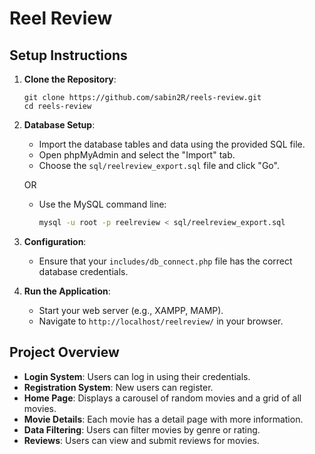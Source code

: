 # Reel Review

## Setup Instructions

1. **Clone the Repository**:
    ```
    git clone https://github.com/sabin2R/reels-review.git
    cd reels-review
    ```

2. **Database Setup**:
    - Import the database tables and data using the provided SQL file.
    - Open phpMyAdmin and select the "Import" tab.
    - Choose the `sql/reelreview_export.sql` file and click "Go".

    OR

    - Use the MySQL command line:
        ```bash
        mysql -u root -p reelreview < sql/reelreview_export.sql
        ```

3. **Configuration**:
    - Ensure that your `includes/db_connect.php` file has the correct database credentials.

4. **Run the Application**:
    - Start your web server (e.g., XAMPP, MAMP).
    - Navigate to `http://localhost/reelreview/` in your browser.

## Project Overview

- **Login System**: Users can log in using their credentials.
- **Registration System**: New users can register.
- **Home Page**: Displays a carousel of random movies and a grid of all movies.
- **Movie Details**: Each movie has a detail page with more information.
- **Data Filtering**: Users can filter movies by genre or rating.
- **Reviews**: Users can view and submit reviews for movies.

